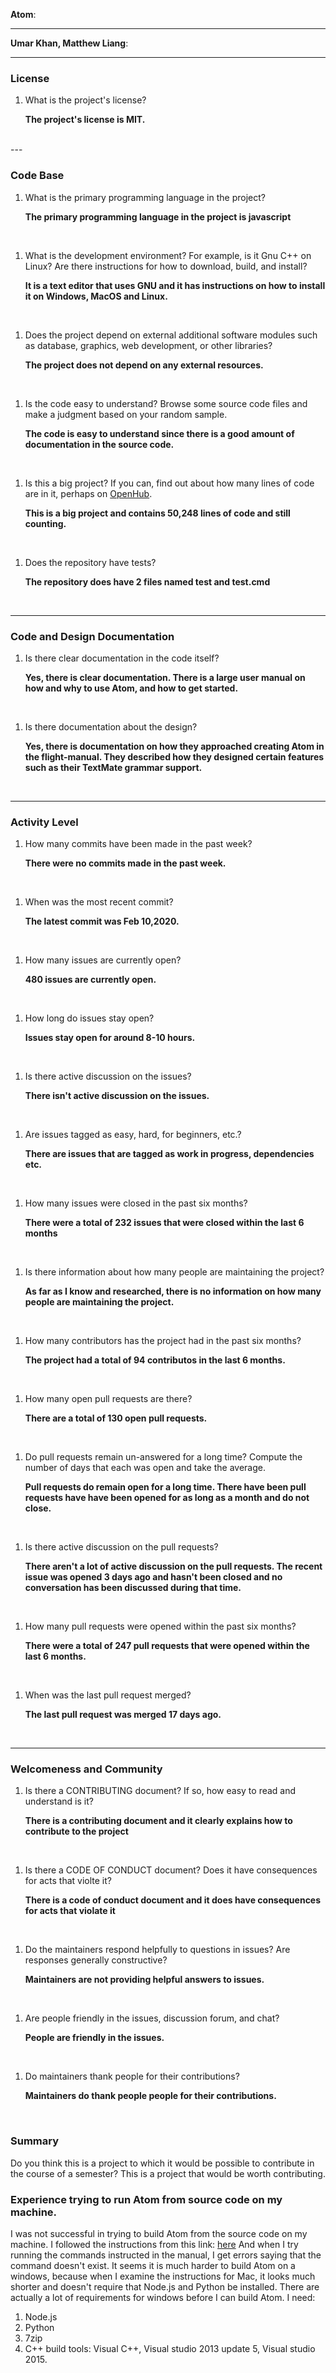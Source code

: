 **Atom**:
 
 
---
 
**Umar Khan, Matthew Liang**:
 
 
---
 
 
### License
 
1. What is the project's license?

	**The project's license is MIT.**
<br>
---
 
### Code Base
 
 
1. What is the primary programming language in the project?

	  **The primary programming language in the project is javascript**
<br>
 
1. What is the development environment? For example, is it Gnu C++ on Linux?
Are there instructions for how to download, build, and install?	

	**It is a text editor that uses GNU and it has instructions on how to install it on Windows, MacOS and Linux.**
<br>
 
1. Does the project depend on external additional software modules such as
database,  graphics, web development, or other libraries?
	
	**The project does not depend on any external resources.**
<br>
 
1. Is the code easy to understand? Browse some source code files and make
a judgment based on your random sample.

	**The code is easy to understand since there is a good amount of documentation in the source code.**
<br>
 
1. Is this a big project? If you can, find out about how many lines of code
are in it, perhaps on [OpenHub](https://www.openhub.net/).

	**This is a big project and contains 50,248 lines of code and still counting.**
<br>
 
 
1. Does the repository have tests?

	**The repository does have 2 files named test and test.cmd**
<br>
 
 
---
 
### Code and Design Documentation
1. Is there clear documentation in the code itself?

 	**Yes, there is clear documentation. There is a large user manual on how and why to use Atom, and how to get started.**
<br>
 
 
1. Is there documentation about the design?

	**Yes, there is documentation on how they approached creating Atom in the flight-manual. They described how they designed certain features such as their TextMate grammar support.**
<br>
 
 
---
 
 
### Activity Level
 
 
1. How many commits have been made in the past week?

	**There were no commits made in the past week.**
<br>
 
1. When was the most recent commit?

	**The latest commit was Feb 10,2020.**
<br>
 
1. How many issues are currently open?

	**480 issues are currently open.**
<br>
 
1. How long do issues stay open?

	**Issues stay open for around 8-10 hours.**
<br>
 
1. Is there active discussion on the issues?

	**There isn't active discussion on the issues.**
 
<br>
 
1. Are issues tagged as easy, hard, for beginners, etc.?

	**There are issues that are tagged as work in progress, dependencies etc.**
<br>
 
1. How many issues were closed in the past six months?

	**There were a total of 232 issues that were closed within the last 6 months**
<br>
 
 
1. Is there information about how many people are maintaining the project?

	**As far as I know and researched, there is no information on how many people are maintaining the project.**
<br>
 
1. How many contributors has the project had in the past six months?

	**The project had a total of 94 contributos in the last 6 months.**
<br>
 
 
1. How many open pull requests are there?

	**There are a total of 130 open pull requests.**
<br>
 
1. Do pull requests remain un-answered for a long time?
Compute the number of days that each was open and take the average.

	**Pull requests do remain open for a long time. There have been pull requests have have been opened for as long as a month and do not close.**
<br>
 
1. Is there active discussion on the pull requests?

	**There aren't a lot of active discussion on the pull requests. The recent issue was opened 3 days ago and hasn't been closed and no conversation has been discussed during that time.**
<br>
 
1. How many pull requests were opened within the past six months?

	**There were a total of 247 pull requests that were opened within the last 6 months.**
<br>
 
 
1. When was the last  pull request  merged?

	**The last pull request was merged 17 days ago.**
<br>
 
---
### Welcomeness and Community
 
1. Is there a CONTRIBUTING document? If so, how easy to read and understand is it?

	**There is a contributing document and it clearly explains how to contribute to the project**
<br>
 
1. Is there a CODE OF CONDUCT document? Does it have consequences for acts that
violte it?

	**There is a code of conduct document and it does have consequences for acts that violate it**
<br>
 
1. Do the maintainers respond helpfully to questions in issues?
Are responses generally constructive?

	**Maintainers are not providing helpful answers to issues.**
<br>
 
1. Are people friendly in the issues, discussion forum, and chat?

	**People are friendly in the issues.**
<br>
 
1. Do maintainers thank people for their contributions?

	**Maintainers do thank people people for their contributions.**
<br>
 
### Summary
Do you think  this is a project to which it would be possible to contribute in the course of a semester?
This is a project that would be worth contributing.
 
### Experience trying to run Atom from source code on my machine.
I was not successful in trying to build Atom from the source code on my machine. 
I followed the instructions from this link: [here](https://flight-manual.atom.io/hacking-atom/sections/hacking-on-atom-core/?fbclid=IwAR1ZR-Em67SwInb-lAtCR9D1qnt6udR9StUaIUtOr6806a-aoASEtIvw2h0#platform-windows)
And when I try running the commands instructed in the manual, I get errors saying that the command doesn't exist. 
It seems it is much harder to build Atom on a windows, because when I examine the instructions for Mac, it looks much shorter and doesn't require that Node.js and Python be installed.
There are actually a lot of requirements for windows before I can build Atom.
I need:<br>
 1. Node.js
	<br>
 2. Python
 	<br>
 3. 7zip
 	<br>
 4. C++ build tools: Visual C++, Visual studio 2013 update 5, Visual studio 2015.

